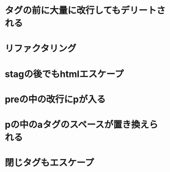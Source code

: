 # タグの前に大量に改行してもデリートされる
# リファクタリング
# stagの後でもhtmlエスケープ
# preの中の改行にpが入る
# pの中のaタグのスペースが置き換えられる
# 閉じタグもエスケープ
